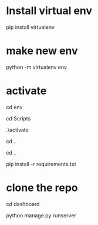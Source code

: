 # Install virtual env

<p> pip install virtualenv </p>

# make new env

<p> python -m virtualenv env </p>

# activate

<p> cd env </p>
<p> cd Scripts </p>
<p> .\activate </p>
<p> cd .. </p>
<p> cd .. </p>
<p>  pip install -r requirements.txt </p>

# clone the repo

</p> cd dashboard </p>

<p> python manage.py runserver </p>